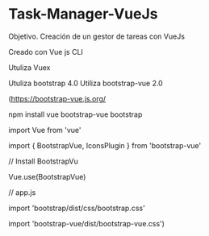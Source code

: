 # Task-Manager-VueJs
Objetivo. Creación de un gestor de tareas con VueJs


Creado con Vue js CLI

Utuliza Vuex

Utuliza bootstrap 4.0
Utiliza bootstrap-vue 2.0


(https://bootstrap-vue.js.org/

npm install vue bootstrap-vue bootstrap

import Vue from 'vue'

import { BootstrapVue, IconsPlugin } from 'bootstrap-vue'

// Install BootstrapVu

Vue.use(BootstrapVue)

// app.js

import 'bootstrap/dist/css/bootstrap.css'

import 'bootstrap-vue/dist/bootstrap-vue.css')

